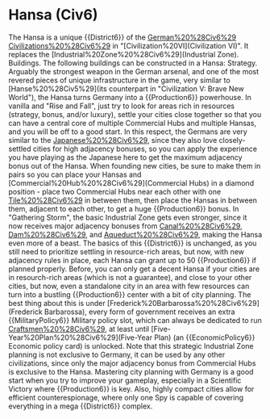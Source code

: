# Hansa (Civ6)

The Hansa is a unique {{District6}} of the [German%20%28Civ6%29](German) [Civilizations%20%28Civ6%29](civilization) in "[Civilization%20VI](Civilization VI)". It replaces the [Industrial%20Zone%20%28Civ6%29](Industrial Zone).
Buildings.
The following buildings can be constructed in a Hansa:
Strategy.
Arguably the strongest weapon in the German arsenal, and one of the most revered pieces of unique infrastructure in the game, very similar to [Hanse%20%28Civ5%29](its counterpart in "Civilization V: Brave New World"), the Hansa turns Germany into a {{Production6}} powerhouse. In vanilla and "Rise and Fall", just try to look for areas rich in resources (strategy, bonus, and/or luxury), settle your cities close together so that you can have a central core of multiple Commercial Hubs and multiple Hansas, and you will be off to a good start. In this respect, the Germans are very similar to the [Japanese%20%28Civ6%29](Japanese), since they also love closely-settled cities for high adjacency bonuses, so you can apply the experience you have playing as the Japanese here to get the maximum adjacency bonus out of the Hansa. When founding new cities, be sure to make them in pairs so you can place your Hansas and [Commercial%20Hub%20%28Civ6%29](Commercial Hubs) in a diamond position - place two Commercial Hubs near each other with one [Tile%20%28Civ6%29](tile) in between them, then place the Hansas in between them, adjacent to each other, to get a huge {{Production6}} bonus.
In "Gathering Storm", the basic Industrial Zone gets even stronger, since it now receives major adjacency bonuses from [Canal%20%28Civ6%29](Canals), [Dam%20%28Civ6%29](Dams), and [Aqueduct%20%28Civ6%29](Aqueducts), making the Hansa even more of a beast. The basics of this {{District6}} is unchanged, as you still need to prioritize settling in resource-rich areas, but now, with new adjacency rules in place, each Hansa can grant up to 50 {{Production6}} if planned properly. Before, you can only get a decent Hansa if your cities are in resourch-rich areas (which is not a guarantee), and close to your other cities, but now, even a standalone city in an area with few resources can turn into a bustling {{Production6}} center with a bit of city planning.
The best thing about this is under [Frederick%20Barbarossa%20%28Civ6%29](Frederick Barbarossa), every form of government receives an extra {{MilitaryPolicy6}} Military policy slot, which can always be dedicated to run [Craftsmen%20%28Civ6%29](Craftsmen), at least until [Five-Year%20Plan%20%28Civ6%29](Five-Year Plan) (an {{EconomicPolicy6}} Economic policy card) is unlocked. Note that this strategic Industrial Zone planning is not exclusive to Germany, it can be used by any other civilizations, since only the major adjacency bonus from Commercial Hubs is exclusive to the Hansa. Mastering city planning with Germany is a good start when you try to improve your gameplay, especially in a Scientific Victory where {{Production6}} is key. Also, highly compact cities allow for efficient counterespionage, where only one Spy is capable of covering everything in a mega {{District6}} complex.